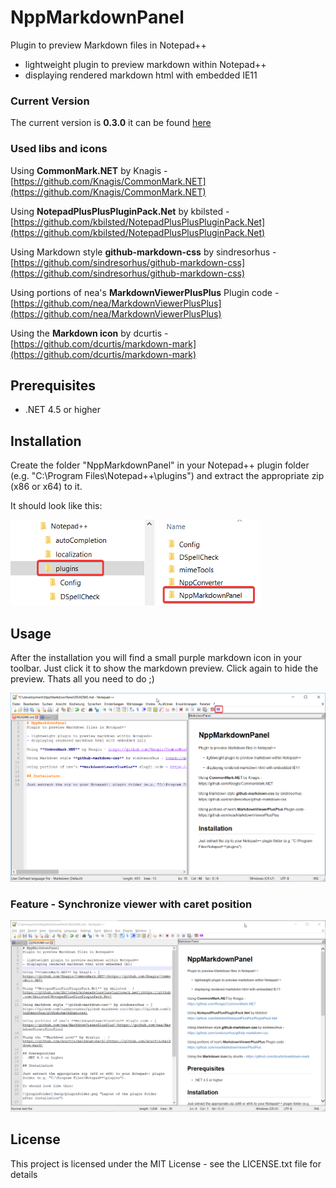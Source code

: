 # NppMarkdownPanel
Plugin to preview Markdown files in Notepad++

- lightweight plugin to preview markdown within Notepad++
- displaying rendered markdown html with embedded IE11

### Current Version

The current version is **0.3.0** it can be found [here](https://github.com/mohzy83/NppMarkdownPanel/releases)

### Used libs and icons

Using **CommonMark.NET** by Knagis - [https://github.com/Knagis/CommonMark.NET](https://github.com/Knagis/CommonMark.NET)

Using **NotepadPlusPlusPluginPack.Net** by kbilsted - [https://github.com/kbilsted/NotepadPlusPlusPluginPack.Net](https://github.com/kbilsted/NotepadPlusPlusPluginPack.Net)	

Using Markdown style **github-markdown-css** by sindresorhus - [https://github.com/sindresorhus/github-markdown-css](https://github.com/sindresorhus/github-markdown-css)

Using portions of nea's **MarkdownViewerPlusPlus** Plugin code - [https://github.com/nea/MarkdownViewerPlusPlus](https://github.com/nea/MarkdownViewerPlusPlus)

Using the **Markdown icon** by dcurtis  - [https://github.com/dcurtis/markdown-mark](https://github.com/dcurtis/markdown-mark)

## Prerequisites
- .NET 4.5 or higher 

## Installation

Create the folder "NppMarkdownPanel" in your Notepad++ plugin folder (e.g. "C:\Program Files\Notepad++\plugins") and extract the appropriate zip (x86 or x64) to it.

It should look like this:

![pluginfolder](help/pluginfolder.png "Layout of the plugin folder after installation")

## Usage

After the installation you will find a small purple markdown icon in your toolbar.
Just click it to show the markdown preview. Click again to hide the preview.
Thats all you need to do ;)

![npp-preview](help/npp-preview.png "Layout of the plugin folder after installation")

### Feature - Synchronize viewer with caret position

![npp-sync-caret](help/sync_caret.gif "Synchronize viewer with caret position")

## License

This project is licensed under the MIT License - see the LICENSE.txt file for details
